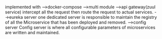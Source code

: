 implemented with
-->docker-compose
-->multi module
-->api gateway(zuul service)
intercept all the request then route the request to actual services.
-->eureka server
one dedicated server is responsible to maintain the registry of all the Microservice that has been deployed and removed.
-->config server
Config server is where all configurable parameters of microservices are written and maintained. 

